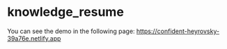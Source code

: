 # knowledge_resume

You can see the demo in the following page: https://confident-heyrovsky-39a76e.netlify.app
